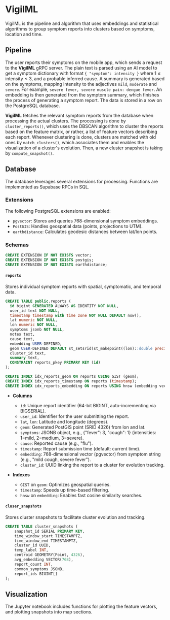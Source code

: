 # VigilML

VigilML is the pipeline and algorithm that uses embeddings and statistical algorithms
to group symptom reports into clusters based on symptoms, location and time.

## Pipeline

The user reports their symptoms on the mobile app, which sends a request to the **VigilML** gRPC server.
The plain text is parsed using an AI model to get a symptom dictionary with format `{ "symptom": intensity }` where $1 \leq \text{intensity} \leq 3$, and a probable inferred cause.
A summary is generated based on the symptoms, mapping intensity to the adjectives `mild`, `moderate` and `severe`. For example, `severe fever, severe muscle pain: dengue fever`.
An embedding is then generated from the symptom summary, which finishes the process of generating a symptom report. The data is stored in a row on the PostgreSQL database.

**VigilML** fetches the relevant symptom reports from the database when processing the actual clusters.
The processing is done by `cluster_reports()`, which uses the DBSCAN algorithm to cluster the reports based on the feature matrix, or rather, a list of feature vectors describing each report.
Whenever clustering is done, clusters are matched with old ones by `match_clusters()`, which associates them and enables the visualization of a cluster's evolution.
Then, a new cluster snapshot is taking by `compute_snapshot()`.

## Database

The database leverages several extensions for processing.
Functions are implemented as Supabase RPCs in SQL.

### Extensions

The following PostgreSQL extensions are enabled:

- `pgvector`: Stores and queries 768-dimensional symptom embeddings.
- `PostGIS`: Handles geospatial data (points, projections to UTM).
- `earthdistance`: Calculates geodesic distances between lat/lon points.

### Schemas

```sql
CREATE EXTENSION IF NOT EXISTS vector;
CREATE EXTENSION IF NOT EXISTS postgis;
CREATE EXTENSION IF NOT EXISTS earthdistance;
```

#### `reports`

Stores individual symptom reports with spatial, symptomatic, and temporal data.

```sql
CREATE TABLE public.reports (
  id bigint GENERATED ALWAYS AS IDENTITY NOT NULL,
  user_id text NOT NULL,
  timestamp timestamp with time zone NOT NULL DEFAULT now(),
  lat numeric NOT NULL,
  lon numeric NOT NULL,
  symptoms jsonb NOT NULL,
  notes text,
  cause text,
  embedding USER-DEFINED,
  geom USER-DEFINED DEFAULT st_setsrid(st_makepoint((lon)::double precision, (lat)::double precision), 4326),
  cluster_id text,
  summary text,
  CONSTRAINT reports_pkey PRIMARY KEY (id)
);

CREATE INDEX idx_reports_geom ON reports USING GIST (geom);
CREATE INDEX idx_reports_timestamp ON reports (timestamp);
CREATE INDEX idx_reports_embedding ON reports USING hnsw (embedding vector_cosine_ops);
```

- **Columns**

  - `id`: Unique report identifier (64-bit BIGINT, auto-incrementing via BIGSERIAL).
  - `user_id`: Identifier for the user submitting the report.
  - `lat`, `lon`: Latitude and longitude (degrees).
  - `geom`: Generated PostGIS point (SRID 4326) from lon and lat.
  - `symptoms`: JSONB object, e.g., {"fever": 3, "cough": 1} (intensities: 1=mild, 2=medium, 3=severe).
  - `cause`: Reported cause (e.g., "flu").
  - `timestamp`: Report submission time (default: current time).
  - `embedding`: 768-dimensional vector (pgvector) from symptom string (e.g., "mild cough, severe fever").
  - `cluster_id`: UUID linking the report to a cluster for evolution tracking.

- **Indexes**

  - `GIST` on `geom`: Optimizes geospatial queries.
  - `timestamp`: Speeds up time-based filtering.
  - `hnsw` on `embedding`: Enables fast cosine similarity searches.

#### `cluser_snapshots`

Stores cluster snapshots to facilitate cluster evolution and tracking.

```sql
CREATE TABLE cluster_snapshots (
    snapshot_id SERIAL PRIMARY KEY,
    time_window_start TIMESTAMPTZ,
    time_window_end TIMESTAMPTZ,
    cluster_id UUID,
    temp_label INT,
    centroid GEOMETRY(Point, 4326),
    avg_embedding VECTOR(768),
    report_count INT,
    common_symptoms JSONB,
    report_ids BIGINT[]
);
```

## Visualization

The Jupyter notebook includes functions for plotting the feature vectors, and plotting snapshots into map sections.
